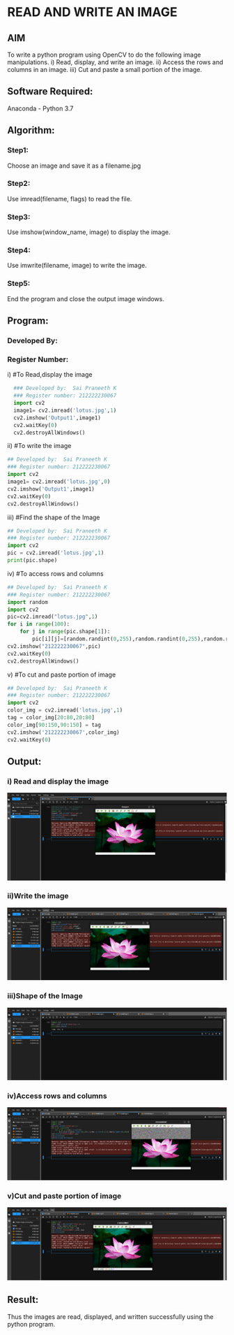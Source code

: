 # READ AND WRITE AN IMAGE
## AIM
To write a python program using OpenCV to do the following image manipulations.
i) Read, display, and write an image.
ii) Access the rows and columns in an image.
iii) Cut and paste a small portion of the image.

## Software Required:
Anaconda - Python 3.7
## Algorithm:
### Step1:
Choose an image and save it as a filename.jpg
### Step2:
Use imread(filename, flags) to read the file.
### Step3:
Use imshow(window_name, image) to display the image.
### Step4:
Use imwrite(filename, image) to write the image.
### Step5:
End the program and close the output image windows.
## Program:
### Developed By:
### Register Number: 
i) #To Read,display the image
```python
  ### Developed by:  Sai Praneeth K
  ### Register number: 212222230067
  import cv2
  image1= cv2.imread('lotus.jpg',1)
  cv2.imshow('Output1',image1)
  cv2.waitKey(0)
  cv2.destroyAllWindows()

```
ii) #To write the image
```python
## Developed by:  Sai Praneeth K
### Register number: 212222230067
import cv2
image1= cv2.imread('lotus.jpg',0)
cv2.imshow('Output1',image1)
cv2.waitKey(0)
cv2.destroyAllWindows()
```
iii) #Find the shape of the Image
```python
## Developed by:  Sai Praneeth K
### Register number: 212222230067
import cv2
pic = cv2.imread('lotus.jpg',1)
print(pic.shape)
```
iv) #To access rows and columns

```python
## Developed by:  Sai Praneeth K
### Register number: 212222230067
import random
import cv2
pic=cv2.imread("lotus.jpg",1)
for i in range(100):
    for j in range(pic.shape[1]):
        pic[i][j]=[random.randint(0,255),random.randint(0,255),random.randint(0,255)]
cv2.imshow("212222230067",pic)
cv2.waitKey(0)
cv2.destroyAllWindows()
```
v) #To cut and paste portion of image
```python
## Developed by:  Sai Praneeth K
### Register number: 212222230067
import cv2
color_img = cv2.imread('lotus.jpg',1)
tag = color_img[20:80,20:80]
color_img[90:150,90:150] = tag
cv2.imshow('212222230067',color_img)
cv2.waitKey(0)
```

## Output:

### i) Read and display the image
![MODEL](1.png)
### ii)Write the image
![MODEL](6.png)
### iii)Shape of the Image
![MODEL](3.png)
### iv)Access rows and columns
![MODEL](4.png)
### v)Cut and paste portion of image
![MODEL](5.png)
## Result:
Thus the images are read, displayed, and written successfully using the python program.


